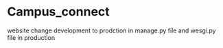 # Campus_connect
website
change development to prodction in manage.py file and wesgi.py file in production
